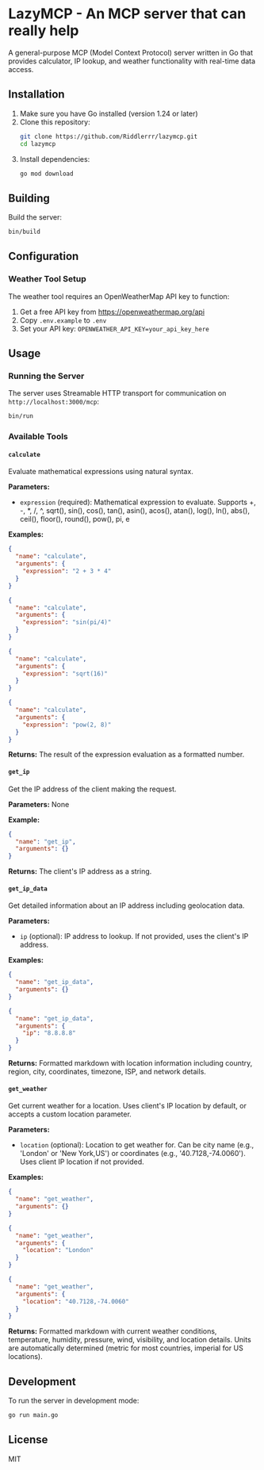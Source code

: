 # LazyMCP - An MCP server that can really help

A general-purpose MCP (Model Context Protocol) server written in Go that provides calculator, IP lookup, and weather functionality with real-time data access.

## Installation

1. Make sure you have Go installed (version 1.24 or later)
2. Clone this repository:
   ```bash
   git clone https://github.com/Riddlerrr/lazymcp.git
   cd lazymcp
   ```
3. Install dependencies:
   ```bash
   go mod download
   ```

## Building

Build the server:
```bash
bin/build
```

## Configuration

### Weather Tool Setup
The weather tool requires an OpenWeatherMap API key to function:

1. Get a free API key from https://openweathermap.org/api
2. Copy `.env.example` to `.env`
3. Set your API key: `OPENWEATHER_API_KEY=your_api_key_here`

## Usage

### Running the Server

The server uses Streamable HTTP transport for communication on `http://localhost:3000/mcp`:

```bash
bin/run
```

### Available Tools

#### `calculate`
Evaluate mathematical expressions using natural syntax.

**Parameters:**
- `expression` (required): Mathematical expression to evaluate. Supports +, -, *, /, ^, sqrt(), sin(), cos(), tan(), asin(), acos(), atan(), log(), ln(), abs(), ceil(), floor(), round(), pow(), pi, e

**Examples:**
```json
{
  "name": "calculate",
  "arguments": {
    "expression": "2 + 3 * 4"
  }
}
```

```json
{
  "name": "calculate",
  "arguments": {
    "expression": "sin(pi/4)"
  }
}
```

```json
{
  "name": "calculate",
  "arguments": {
    "expression": "sqrt(16)"
  }
}
```

```json
{
  "name": "calculate",
  "arguments": {
    "expression": "pow(2, 8)"
  }
}
```

**Returns:** The result of the expression evaluation as a formatted number.

#### `get_ip`
Get the IP address of the client making the request.

**Parameters:** None

**Example:**
```json
{
  "name": "get_ip",
  "arguments": {}
}
```

**Returns:** The client's IP address as a string.

#### `get_ip_data`
Get detailed information about an IP address including geolocation data.

**Parameters:**
- `ip` (optional): IP address to lookup. If not provided, uses the client's IP address.

**Examples:**
```json
{
  "name": "get_ip_data",
  "arguments": {}
}
```

```json
{
  "name": "get_ip_data",
  "arguments": {
    "ip": "8.8.8.8"
  }
}
```

**Returns:** Formatted markdown with location information including country, region, city, coordinates, timezone, ISP, and network details.

#### `get_weather`
Get current weather for a location. Uses client's IP location by default, or accepts a custom location parameter.

**Parameters:**
- `location` (optional): Location to get weather for. Can be city name (e.g., 'London' or 'New York,US') or coordinates (e.g., '40.7128,-74.0060'). Uses client IP location if not provided.

**Examples:**
```json
{
  "name": "get_weather",
  "arguments": {}
}
```

```json
{
  "name": "get_weather",
  "arguments": {
    "location": "London"
  }
}
```

```json
{
  "name": "get_weather",
  "arguments": {
    "location": "40.7128,-74.0060"
  }
}
```

**Returns:** Formatted markdown with current weather conditions, temperature, humidity, pressure, wind, visibility, and location details. Units are automatically determined (metric for most countries, imperial for US locations).

## Development

To run the server in development mode:
```bash
go run main.go
```

## License

MIT
